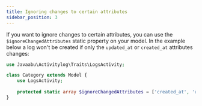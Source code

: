 ```yaml
---
title: Ignoring changes to certain attributes
sidebar_position: 3
---
```


If you want to ignore changes to certain attributes, you can use the `$ignoreChangedAttributes` static property on your model. In the example below a log won't be created if only the `updated_at` or `created_at` attributes changes:

```php
use Javaabu\Activitylog\Traits\LogsActivity;

class Category extends Model {
    use LogsActivity;
    
    protected static array $ignoreChangedAttributes = ['created_at', 'updated_at'];
}
```
